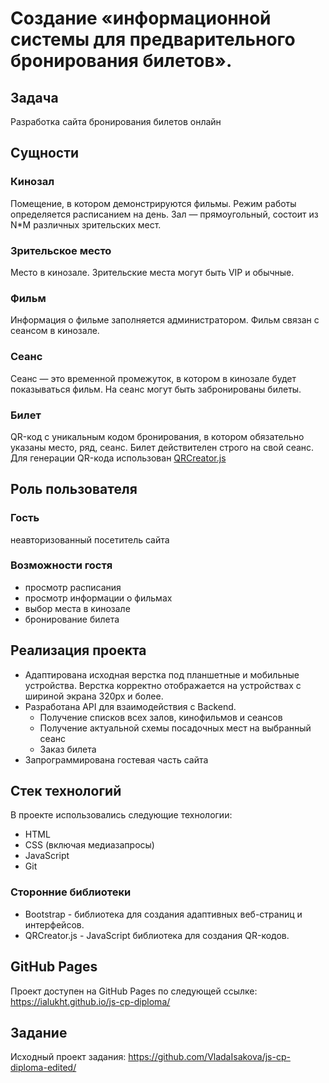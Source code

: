 # Создание «информационной системы для предварительного бронирования билетов».

## **Задача**

Разработка сайта бронирования билетов онлайн

## **Сущности**

### Кинозал

Помещение, в котором демонстрируются фильмы. Режим работы определяется расписанием на день. Зал — прямоугольный, состоит из N\*M различных зрительских мест.

### Зрительское место

Место в кинозале. Зрительские места могут быть VIP и обычные.

### Фильм

Информация о фильме заполняется администратором. Фильм связан с сеансом в кинозале.

### Сеанс

Сеанс — это временной промежуток, в котором в кинозале будет показываться фильм. На сеанс могут быть забронированы билеты.

### Билет

QR-код c уникальным кодом бронирования, в котором обязательно указаны место, ряд, сеанс. Билет действителен строго на свой сеанс. Для генерации QR-кода использован [QRCreator.js](https://github.com/slesareva-gala/QR-Code)

## **Роль пользователя**

### Гость

неавторизованный посетитель сайта

### Возможности гостя

- просмотр расписания
- просмотр информации о фильмах
- выбор места в кинозале
- бронирование билета

## **Реализация проекта**

- Адаптирована исходная верстка под планшетные и мобильные устройства. Верстка корректно отображается на устройствах с шириной экрана 320px и более.
- Разработана API для взаимодействия с Backend.
  - Получение списков всех залов, кинофильмов и сеансов
  - Получение актуальной схемы посадочных мест на выбранный сеанс
  - Заказ билета
-  Запрограммирована гостевая часть сайта

## Стек технологий
В проекте использовались следующие технологии:

- HTML
- CSS (включая медиазапросы)
- JavaScript
- Git
### Сторонние библиотеки
- Bootstrap - библиотека для создания адаптивных веб-страниц и интерфейсов.
- QRCreator.js - JavaScript библиотека для создания QR-кодов.
## GitHub Pages
Проект доступен на GitHub Pages по следующей ссылке: https://ialukht.github.io/js-cp-diploma/
## Задание
Исходный проект задания: https://github.com/VladaIsakova/js-cp-diploma-edited/
